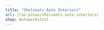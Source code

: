 ```yaml
---
title: "Shelseats Auto Interiors"
url: /las-pinas/shelseats-auto-interiors/
shop: Autowerkstatt
---
```

